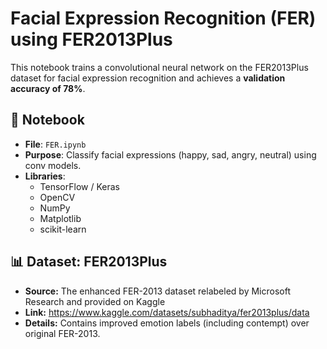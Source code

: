 # Facial Expression Recognition (FER) using FER2013Plus

This notebook trains a convolutional neural network on the FER2013Plus dataset for facial expression recognition and achieves a **validation accuracy of 78%**.


## 📘 Notebook

- **File**: `FER.ipynb`
- **Purpose**: Classify facial expressions (happy, sad, angry, neutral) using conv models.
- **Libraries**:
  - TensorFlow / Keras
  - OpenCV
  - NumPy
  - Matplotlib
  - scikit-learn

## 📊 Dataset: FER2013Plus

- **Source:** The enhanced FER-2013 dataset relabeled by Microsoft Research and provided on Kaggle  
- **Link:** https://www.kaggle.com/datasets/subhaditya/fer2013plus/data 
- **Details:** Contains improved emotion labels (including contempt) over original FER-2013.

